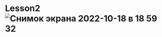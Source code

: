 # Lesson2![Снимок экрана 2022-10-18 в 18 59 32](https://user-images.githubusercontent.com/113446168/196484281-9c6668ee-e450-46da-8577-4bc64afd4c5b.png)
